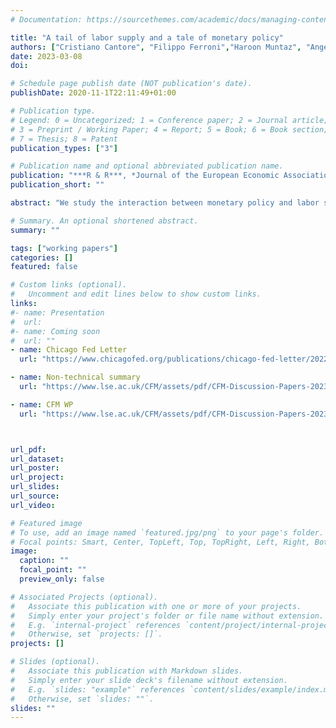 ```yaml
---
# Documentation: https://sourcethemes.com/academic/docs/managing-content/

title: "A tail of labor supply and a tale of monetary policy"
authors: ["Cristiano Cantore", "Filippo Ferroni","Haroon Muntaz", "Angeliki Theophilopoulou"]
date: 2023-03-08
doi:

# Schedule page publish date (NOT publication's date).
publishDate: 2020-11-1T22:11:49+01:00

# Publication type.
# Legend: 0 = Uncategorized; 1 = Conference paper; 2 = Journal article;
# 3 = Preprint / Working Paper; 4 = Report; 5 = Book; 6 = Book section;
# 7 = Thesis; 8 = Patent
publication_types: ["3"]

# Publication name and optional abbreviated publication name.
publication: "***R & R***, *Journal of the European Economic Association*"
publication_short: ""

abstract: "We study the interaction between monetary policy and labor supply decisions at the household level. We uncover evidence of heterogeneous responses and a strong countercycli- cality of hours worked in the left tail of the income distribution, following a monetary policy shock in the U.S. and the U.K. That is, while aggregate hours and labor earnings decline, employed individuals at the bottom of the income distribution increase their hours worked in response to an interest rate hike. Moreover, their response is stronger in magnitude rela- tive to other income groups. We rationalize this using a two-agent New-Keynesian (TANK) model where our empirical findings can be replicated with heterogeneity in the marginal utility of consumption and a stronger income effect for the Hand-to-Mouth households. This setup uncovers a novel channel of transmission of monetary policy via inequality generated by the Hand-to-Mouth substitution of leisure for consumption following a negative income shock. Using a quantitative model with both intensive and extensive margin of labor supply that replicates our evidence, we show that this new channel reduces the amplification of monetary policy via inequality generated by the heterogenous behavior of unemployment along the income distribution."

# Summary. An optional shortened abstract.
summary: ""

tags: ["working papers"]
categories: []
featured: false

# Custom links (optional).
#   Uncomment and edit lines below to show custom links.
links:
#- name: Presentation
#  url:
#- name: Coming soon
#  url: ""
- name: Chicago Fed Letter
  url: "https://www.chicagofed.org/publications/chicago-fed-letter/2022/472"

- name: Non-technical summary
  url: "https://www.lse.ac.uk/CFM/assets/pdf/CFM-Discussion-Papers-2023/CFMDP2023-08-Summary.pdf"

- name: CFM WP
  url: "https://www.lse.ac.uk/CFM/assets/pdf/CFM-Discussion-Papers-2023/CFMDP2023-08-Paper.pdf"



url_pdf:
url_dataset:
url_poster:
url_project:
url_slides:
url_source:
url_video:

# Featured image
# To use, add an image named `featured.jpg/png` to your page's folder.
# Focal points: Smart, Center, TopLeft, Top, TopRight, Left, Right, BottomLeft, Bottom, BottomRight.
image:
  caption: ""
  focal_point: ""
  preview_only: false

# Associated Projects (optional).
#   Associate this publication with one or more of your projects.
#   Simply enter your project's folder or file name without extension.
#   E.g. `internal-project` references `content/project/internal-project/index.md`.
#   Otherwise, set `projects: []`.
projects: []

# Slides (optional).
#   Associate this publication with Markdown slides.
#   Simply enter your slide deck's filename without extension.
#   E.g. `slides: "example"` references `content/slides/example/index.md`.
#   Otherwise, set `slides: ""`.
slides: ""
---
```

